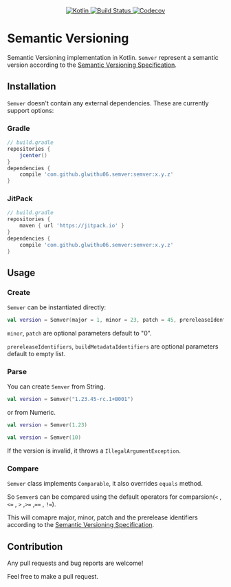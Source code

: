 <p align="center">
  <a href="https://kotlinlang.org/" target="_blank">
    <img alt="Kotlin" src="https://img.shields.io/badge/kotlin-1.3.20-blue.svg">
  </a>
  <a href="https://travis-ci.org/glwithu06/Semver.kt" target="_blank">
    <img alt="Build Status" src="https://travis-ci.org/glwithu06/Semver.kt.svg?branch=master">
  </a>
  <a href="https://codecov.io/gh/glwithu06/Semver.kt/" target="_blank">
      <img alt="Codecov" src="https://img.shields.io/codecov/c/github/glwithu06/Semver.kt.svg">
    </a>
</p>

# Semantic Versioning

Semantic Versioning implementation in Kotlin.
`Semver` represent a semantic version according to the [Semantic Versioning Specification](http://semver.org/spec/v2.0.0.html).

## Installation

`Semver` doesn't contain any external dependencies.
These are currently support options:

### Gradle
```gradle
// build.gradle
repositories {
    jcenter()
}
dependencies {
    compile 'com.github.glwithu06.semver:semver:x.y.z'
}
```

### JitPack
```gradle
// build.gradle
repositories {
    maven { url 'https://jitpack.io' }
}
dependencies {
    compile 'com.github.glwithu06.semver:semver:x.y.z'
}
```

## Usage

### Create

`Semver` can be instantiated directly:

```Kotlin
val version = Semver(major = 1, minor = 23, patch = 45, prereleaseIdentifiers = listOf("rc", "1"), buildMetadataIdentifiers = listOf("B001"))

```
`minor`, `patch` are optional parameters default to "0".

`prereleaseIdentifiers`, `buildMetadataIdentifiers` are optional parameters default to empty list.

### Parse

You can create `Semver` from String.

```Kotlin
val version = Semver("1.23.45-rc.1+B001")

```
or from Numeric.

```Kotlin
val version = Semver(1.23)
```

```Kotlin
val version = Semver(10)
```

If the version is invalid, it throws a `IllegalArgumentException`.

### Compare

`Semver` class implements `Comparable`, it also overrides `equals` method.

So `Semver`s can be compared using the default operators for comparsion(`<` , `<=` , `>` ,`>=` ,`==` , `!=`).

This will comapre major, minor, patch and the prerelease identifiers according to the [Semantic Versioning Specification](http://semver.org/spec/v2.0.0.html).

## Contribution
Any pull requests and bug reports are welcome!

Feel free to make a pull request.
